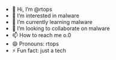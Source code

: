 - 👋 Hi, I’m @rtops
- 👀 I’m interested in malware
- 🌱 I’m currently learning malware
- 💞️ I’m looking to collaborate on malware
- 📫 How to reach me o.0
- 😄 Pronouns: rtops
- ⚡ Fun fact: just a tech

<!---
rtops/rtops is a ✨ special ✨ repository because its `README.md` (this file) appears on your GitHub profile.
You can click the Preview link to take a look at your changes.
--->
